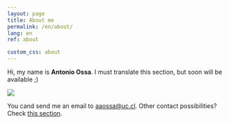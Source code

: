 ```yaml
---
layout: page
title: About me
permalink: /en/about/
lang: en
ref: about

custom_css: about
---
```


Hi, my name is **Antonio Ossa**. I must translate this section, but soon will be available ;)

<div class="image-container">
	<img id="personal-photo" src="https://avatars3.githubusercontent.com/u/10425834?v=3&s=460">
</div>

You cand send me an email to [aaossa@uc.cl](mailto:aaossa@uc.cl). Other contact possibilities? Check [this section](/contact/).